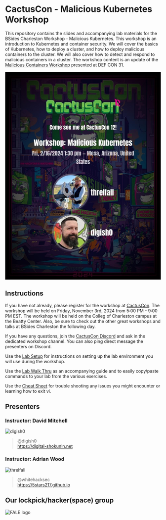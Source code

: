# CactusCon - Malicious Kubernetes Workshop

This repository contains the slides and accompanying lab materials for the BSides Charleston Workshop - Malicious Kubernetes. This workshop is an introduction to Kubernetes and container security. We will cover the basics of Kubernetes, how to deploy a cluster, and how to deploy malicious containers to the cluster. We will also cover how to detect and respond to malicious containers in a cluster. The workshop content is an update of the [Malicious Containers Workshop](https://forum.defcon.org/node/246020) presented at DEF CON 31.

![Workshop Marquee](image.png)

## Instructions
If you have not already, please register for the workshop at [CactusCon](https://www.cactuscon.com/). The workshop will be held on Friday, November 3rd, 2024 from 5:00 PM - 9:00 PM EST. The workshop will be held on the Colleg of Charleston campus at the Beatty Center. Also, be sure to check out the other great workshops and talks at BSides Charleston the following day.

If you have any questions, join the [CactusCon Discord](https://cactuscon.com/cc12-discord) and ask in the dedicated workshop channel. You can also ping direct message the presenters on Discord.

Use the [Lab Setup](Lab%20Setup.md) for instructions on setting up the lab environment you will use during the workshop.

Use the [Lab Walk Thru](labs_walk_thru.md) as an accompanying guide and to easily copy/paste commands to your lab from the various exercises.

Use the [Cheat Sheet](cheatsheet.md) for trouble shooting any issues you might encounter or learning how to exit vi.


## Presenters

### Instructor: David Mitchell
<img width="242" alt="digish0" src="https://github.com/lockfale/Malicious_Containers_Workshop/assets/913856/05a0519d-e6e9-420c-8cc2-fa67b1737902">

> @digish0\
> https://digital-shokunin.net

### Instructor: Adrian Wood 
![threlfall](https://github.com/lockfale/Malicious_Containers_Workshop/assets/913856/901c59ef-9e83-49d1-b0df-d89c6002338d)
> @whitehacksec\
> https://5stars217.github.io

## Our lockpick/hacker(space) group

<img alt="FALE logo" width="500" src="https://github.com/lockfale/Malicious_Containers_Workshop/assets/913856/4a836cf4-cc97-49ec-a4c8-ed739c83820e">
